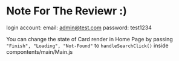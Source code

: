 # Note For The Reviewr :)

login account:
email: admin@test.com
password: test1234

You can change the state of Card render in Home Page by passing ```"Finish", "Loading", "Not-Found"``` to ```handleSearchClick()``` inside compontents/main/Main.js

